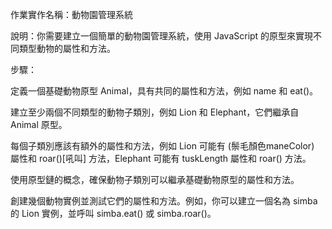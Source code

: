 作業實作名稱：動物園管理系統

說明：你需要建立一個簡單的動物園管理系統，使用 JavaScript 的原型來實現不同類型動物的屬性和方法。

步驟：

定義一個基礎動物原型 Animal，具有共同的屬性和方法，例如 name 和 eat()。

建立至少兩個不同類型的動物子類別，例如 Lion 和 Elephant，它們繼承自 Animal 原型。

每個子類別應該有額外的屬性和方法，例如 Lion 可能有 (鬃毛顏色maneColor) 屬性和 roar()[吼叫] 方法，Elephant 可能有 tuskLength 屬性和 roar() 方法。

使用原型鏈的概念，確保動物子類別可以繼承基礎動物原型的屬性和方法。

創建幾個動物實例並測試它們的屬性和方法。例如，你可以建立一個名為 simba 的 Lion 實例，並呼叫 simba.eat() 或 simba.roar()。